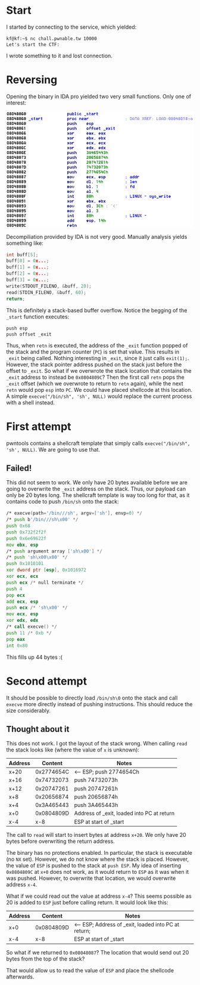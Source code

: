 # Start
I started by connecting to the service, which yielded:

```text
kf@kf:~$ nc chall.pwnable.tw 10000
Let's start the CTF:
```

I wrote something to it and lost connection.

# Reversing
Opening the binary in IDA pro yielded two very small functions. Only one of interest:

![](disassembled.png)

Decompiliation provided by IDA is not very good. Manually analysis yields something like:

```c++
int buff[5];
buff[0] = 0x...;
buff[1] = 0x...;
buff[2] = 0x...;
buff[3] = 0x...;
write(STDOUT_FILENO, &buff, 20);
read(STDIN_FILENO, &buff, 60);
return;
```


This is definitely a stack-based buffer overflow. Notice the begging of the `_start` function executes:

```
push esp
push offset _exit
```

Thus, when `retn` is executed, the address of the `_exit` function popped of the stack and the program counter (`PC`) is set that value. This results in `_exit` being called. Nothing interesting in `_exit`, since it just calls `exit(1);`. However, the stack pointer address pushed on the stack just before the offset to `_exit`. So what if we overwrote the stack location that contains the `_exit` address to instead be `0x0804809C`? Then the first call `retn` pops the `_exit` offset (which we overwrote to return to `retn` again), while the next `retn` would pop `esp` into `PC`. We could have placed shellcode at this location. A simple `execve("/bin/sh", 'sh', NULL)` would replace the current process with a shell instead.

# First attempt
pwntools contains a shellcraft template that simply calls `execve("/bin/sh", 'sh', NULL)`. We are going to use that.


## Failed!

This did not seem to work. We only have 20 bytes available before we are going to overwrite the `_exit` address on the stack. Thus, our payload can only be 20 bytes long. The shellcraft template is way too long for that, as it contains code to push `/bin/sh` onto the stack:

```asm
/* execve(path='/bin///sh', argv=['sh'], envp=0) */
/* push b'/bin///sh\x00' */
push 0x68
push 0x732f2f2f
push 0x6e69622f
mov ebx, esp
/* push argument array ['sh\x00'] */
/* push 'sh\x00\x00' */
push 0x1010101
xor dword ptr [esp], 0x1016972
xor ecx, ecx
push ecx /* null terminate */
push 4
pop ecx
add ecx, esp
push ecx /* 'sh\x00' */
mov ecx, esp
xor edx, edx
/* call execve() */
push 11 /* 0xb */
pop eax
int 0x80
```

This fills up 44 bytes :(

# Second attempt
It should be possible to directly load `/bin/sh\0` onto the stack and call `execve` more directly instead of pushing instructions. This should reduce the size considerably.

## Thought about it
This does not work. I got the layout of the stack wrong. When calling `read` the stack looks like (where the value of `x` is unknown):

| Address | Content             | Notes          |
|---------|---------------------|----------------|
| x+20 | 0x2774654C             | <-- ESP; push 2774654Ch |
| x+16 | 0x74732073             | push 74732073h |
| x+12 | 0x20747261             | push 20747261h |
| x+8  | 0x20656874             | push 20656874h |
| x+4  | 0x3A465443             | push 3A465443h |
| x+0  | 0x0804809D             | Address of _exit, loaded into PC at return   |
| x-4  | x-8                    | ESP at start of _start      |

The call to `read` will start to insert bytes at address `x+20`. We only have 20 bytes before overwriting the return address.

The binary has no protections enabled. In particular, the stack is executable (no `NX` set). However, we do not know where the stack is placed. However, the value of `ESP` is pushed to the stack at `push ESP`. My idea of inserting `0x0804809C` at `x+0` does not work, as it would return to `ESP` as it was when it was pushed. However, to overwrite that location, we would overwrite address `x-4`.

What if we could read out the value at address `x-4`? This seems possible as 20 is added to `ESP` just before calling return. It would look like this:

| Address | Content             | Notes          |
|---------|---------------------|----------------|
| x+0  | 0x0804809D             | <-- ESP; Address of _exit, loaded into PC at return;    |
| x-4  | x-8                    | ESP at start of _start      |

So what if we returned to `0x08048087`? The location that would send out 20 bytes from the top of the stack?

That would allow us to read the value of `ESP` and place the shellcode afterwards. 




